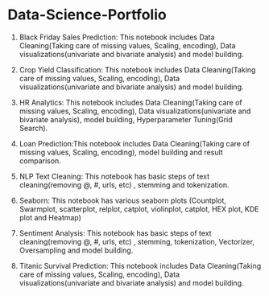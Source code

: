 # Data-Science-Portfolio

1. Black Friday Sales Prediction: This notebook includes Data Cleaning(Taking care of missing values, Scaling, encoding), Data visualizations(univariate and bivariate analysis) and model building.

2. Crop Yield Classification: This notebook includes Data Cleaning(Taking care of missing values, Scaling, encoding), Data visualizations(univariate and bivariate analysis) and model building.

3. HR Analytics: This notebook includes Data Cleaning(Taking care of missing values, Scaling, encoding), Data visualizations(univariate and bivariate analysis), model building, Hyperparameter Tuning(Grid Search).

4. Loan Prediction:This notebook includes Data Cleaning(Taking care of missing values, Scaling, encoding), model building and result comparison.

5. NLP Text Cleaning: This notebook has basic steps of text cleaning(removing @, #, urls, etc) , stemming and tokenization.

6. Seaborn: This notebook has various seaborn plots (Countplot, Swarmplot, scatterplot, relplot, catplot, violinplot, catplot, HEX plot, KDE plot and Heatmap)

7. Sentiment Analysis:  This notebook has basic steps of text cleaning(removing @, #, urls, etc) , stemming, tokenization, Vectorizer, Oversampling and model building.

8. Titanic Survival Prediction: This notebook includes Data Cleaning(Taking care of missing values, Scaling, encoding), Data visualizations(univariate and bivariate analysis) and model building.

